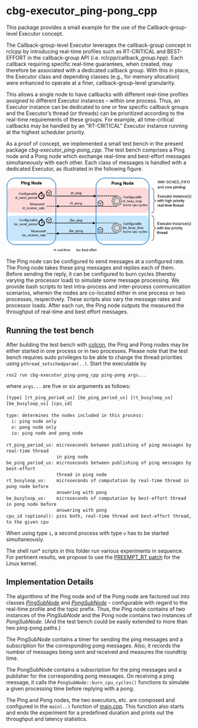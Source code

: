 # cbg-executor_ping-pong_cpp

This package provides a small example for the use of the Callback-group-level Executor concept.

The Callback-group-level Executor leverages the callback-group concept in rclcpp by introducing real-time profiles such as RT-CRITICAL and BEST-EFFORT in the callback-group API (i.e. rclcpp/callback_group.hpp). Each callback requiring specific real-time guarantees, when created, may therefore be associated with a dedicated callback group. With this in place, the Executor class and depending classes (e.g., for memory allocation) were enhanced to operate at a finer, callback-group-level granularity.

This allows a single node to have callbacks with different real-time profiles assigned to different Executor instances – within one process. Thus, an Executor instance can be dedicated to one or few specific callback groups and the Executor’s thread (or threads) can be prioritized according to the real-time requirements of these groups. For example, all time-critical callbacks may be handled by an "RT-CRITICAL" Executor instance running at the highest scheduler priority.

As a proof of concept, we implemented a small test bench in the present package *cbg-executor_ping-pong_cpp*. The test bench comprises a Ping node and a Pong node which exchange real-time and best-effort messages simultaneously with each other. Each class of messages is handled with a dedicated Executor, as illustrated in the following figure.

![](doc/ping_pong_diagram.png)

The Ping node can be configured to send messages at a configured rate. The Pong node takes these ping messages and replies each of them. Before sending the reply, it can be configured to burn cycles (thereby varying the processor load) to simulate some message processing. We provide bash scripts to test intra-process and inter-process communication scenarios, wherein the nodes are co-located either in one process or two processes, respectively. These scripts also vary the message rates and processor loads. After each run, the Ping node outputs the measured the throughput of real-time and best effort messages.


## Running the test bench

After building the test bench with [colcon](https://github.com/ros2/ros2/wiki/Colcon-Tutorial), the Ping and Pong nodes may be either started in one process or in two processes. Please note that the test bench requires sudo privileges to be able to change the thread priorities using `pthread_setschedparam(..)`. Start the executable by

```
ros2 run cbg-executor_ping-pong_cpp ping-pong args...
```

where `args...` are five or six arguments as follows:

```
[type] [rt_ping_period_us] [be_ping_period_us] [rt_busyloop_us] [be_busyloop_us] [cpu_id]

type: determines the nodes included in this process:
  i: ping node only
  o: pong node only
  io: ping node and pong node

rt_ping_period_us: microseconds between publishing of ping messages by real-time thread
                   in ping node
be_ping_period_us: microseconds between publishing of ping messages by best-effort
                   thread in ping node
rt_busyloop_us:    microseconds of computation by real-time thread in pong node before
                   answering with pong
be_busyloop_us:    microseconds of computation by best-effort thread in pong node before
                   answering with pong
cpu_id (optional): pins both, real-time thread and best-effort thread, to the given cpu
```

When using type `i`, a second process with type `o` has to be started simultaneously.

The shell run\* scripts in this folder run various experiments in sequence. For pertinent results, we propose to use the [PREEMPT_RT patch](https://wiki.linuxfoundation.org/realtime/start) for the Linux kernel.


## Implementation Details

The algorithms of the Ping node and of the Pong node are factored out into classes [_PingSubNode_](include/PingSubNode.hpp) and [_PongSubNode_](include/PongSubNode.hpp) - configurable with regard to the real-time profile and the topic prefix. Thus, the Ping node contains of two instances of the _PingSubNode_ and the Pong node contains two instances of _PongSubNode_. (And the test bench could be easily extended to more than two ping-pong paths.)

The PingSubNode contains a timer for sending the ping messages and a subscription for the corresponding pong messages. Also, it records the number of messages being sent and received and measures the roundtrip time.

The PongSubNode contains a subscription for the ping messages and a publisher for the corresponding pong messages. On receiving a ping message, it calls the `PongSubNode::burn_cpu_cycles()` functions to simulate a given processing time before replying with a pong.

The Ping and Pong nodes, the two executors, etc. are composed and configured in the `main(..)` function of [main.cpp](main.cpp). This function also starts and ends the experiment for a predefined duration and prints out the throughput and latency statistics.

